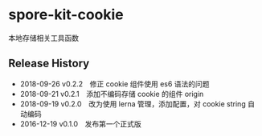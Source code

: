 # spore-kit-cookie

本地存储相关工具函数

## Release History

* 2018-09-26 v0.2.2 修正 cookie 组件使用 es6 语法的问题
* 2018-09-21 v0.2.1 添加不编码存储 cookie 的组件 origin
* 2018-09-19 v0.2.0 改为使用 lerna 管理，添加配置，对 cookie string 自动编码
* 2016-12-19 v0.1.0 发布第一个正式版
